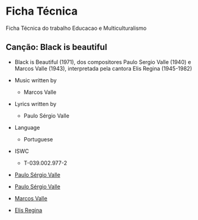 # Ficha Técnica

Ficha Técnica do trabalho Educacao e Multiculturalismo

## Canção: Black is beautiful 

- Black is Beautiful (1971), dos compositores Paulo Sergio Valle (1940) e Marcos Valle (1943), interpretada pela cantora Elis Regina (1945-1982)

- Music written by
    - Marcos Valle
- Lyrics written by
    - Paulo Sérgio Valle
- Language
    - Portuguese
- ISWC
    - T-039.002.977-2

 - [Paulo Sérgio Valle](http://www.paulosergiovalle.com.br/asletras.htm)
 - [Paulo Sérgio Valle](https://pt.wikipedia.org/wiki/Paulo_S%C3%A9rgio_Valle)
 - [Marcos Valle](https://pt.wikipedia.org/wiki/Marcos_Valle)
 - [Elis Regina](https://pt.wikipedia.org/wiki/Elis_Regina)
